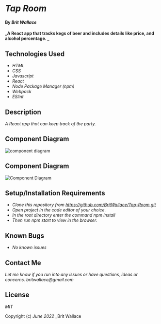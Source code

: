 # _Tap Room_

#### By _**Brit Wallace**_

#### _A React app that tracks kegs of beer and includes details like price, and alcohol percentage. _

## Technologies Used

* _HTML_
* _CSS_
* _Javascript_
* _React_
* _Node Package Manager (npm)_
* _Webpack_
* _ESlint_



## Description

_A React app that can keep track of the party._

## Component Diagram

![component diagram](./src/img/)

## Component Diagram
![Component Diagram](https://github.com/BritWallace/Tap-Room/blob/main/src/Img/Merch%20Site%20Diagram.jpg?raw=true)  
## Setup/Installation Requirements

* _Clone this repository from https://github.com/BritWallace/Tap-Room.git_
* _Open project in the code editor of your choice._
* _In the root directory enter the command npm install_
* _Then run npm start to view in the browser._


## Known Bugs

* _No known issues_

## Contact Me

_Let me know if you run into any issues or have questions, ideas or concerns. britwallace@gmail.com_

## License

_MIT_

Copyright (c) _June 2022_ _Brit Wallace